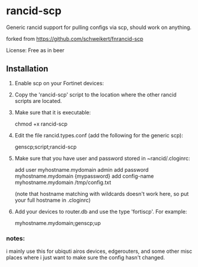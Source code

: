 # rancid-scp

Generic rancid support for pulling configs via scp, should work on anything.

forked from https://github.com/schweikert/fnrancid-scp

License: Free as in beer

## Installation

1.   Enable scp on your Fortinet devices:


1.   Copy the 'rancid-scp' script to the location where the other rancid scripts
     are located.

1.   Make sure that it is executable:
     
        chmod +x rancid-scp

1.   Edit the file rancid.types.conf (add the following for the generic scp):
     
        genscp;script;rancid-scp

1.   Make sure that you have user and password stored in ~rancid/.cloginrc:

        add user       myhostname.mydomain   admin
        add password   myhostname.mydomain   {mypassword}
        add config-name myhostname.mydomain   /tmp/config.txt

     (note that hostname matching with wildcards doesn't work here, so put your full hostname in .cloginrc)

1.   Add your devices to router.db and use the type 'fortiscp'. For example:

        myhostname.mydomain;genscp;up

 
### notes:

i mainly use this for ubiquti airos devices, edgerouters, and some other misc places where i just want to make sure the config hasn't changed.


